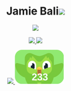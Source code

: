 <h1 align="center"><b>Jamie Bali</b><img src="https://media.giphy.com/media/hvRJCLFzcasrR4ia7z/giphy.gif" width="35"></h1>
<!--  -->
<p align="center">
  <a href="https://github.com/DenverCoder1/readme-typing-svg"><img src="https://readme-typing-svg.herokuapp.com?font=Time+New+Roman&color=cyan&pause=1000&size=25&center=true&vCenter=true&width=600&height=100&lines=Senior+Enterprise+Engineer+@+Acturis+Ltd;Machine+Learning+Enthusiast;Raspberry+Pi+Hobbyist;"</a>
                                                                
</p>
<p align="center">
    <img height="180em" src="https://github-readme-stats-eight-theta.vercel.app/api?username=JamieBali&show_icons=true&theme=algolia&include_all_commits=true&count_private=true"/>
    <img height="180em" src="https://github-readme-stats-eight-theta.vercel.app/api/top-langs/?username=JamieBali&layout=compact&langs_count=8&theme=algolia"/>
</p>

<p align="center">
  <img height="180em" src="https://github-readme-streak-stats.herokuapp.com/?user=JamieBali&theme=dark&hide_border=true"/>
  <img height="90em" src="generated.svg"/>
</p>


<!--
Here are some ideas to get you started:

- 🔭 I’m currently working on ...
- 🌱 I’m currently learning ...
- 👯 I’m looking to collaborate on ...
- 🤔 I’m looking for help with ...
- 💬 Ask me about ...
- 📫 How to reach me: ...
- 😄 Pronouns: ...
- ⚡ Fun fact: ...
-->
